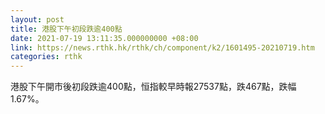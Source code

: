 ```yaml
---
layout: post
title: 港股下午初段跌逾400點
date: 2021-07-19 13:11:35.000000000 +08:00
link: https://news.rthk.hk/rthk/ch/component/k2/1601495-20210719.htm
categories: rthk
---
```


港股下午開市後初段跌逾400點，恒指較早時報27537點，跌467點，跌幅1.67%。
